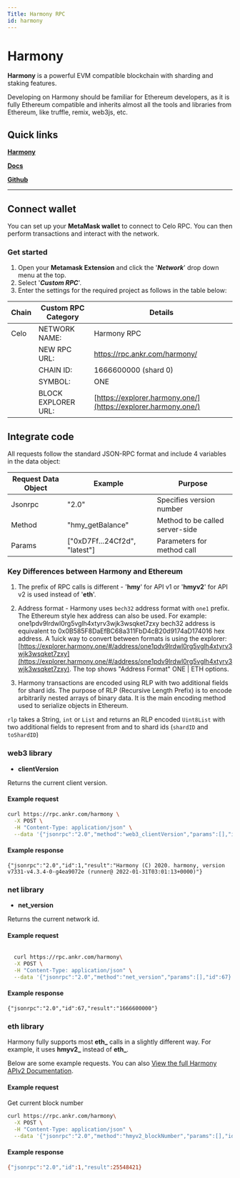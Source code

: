 ```yaml
---
Title: Harmony RPC
id: harmony
---
```


# Harmony

**Harmony** is a powerful EVM compatible blockchain with sharding and staking features. 

Developing on Harmony should be familiar for Ethereum developers, as it is fully Ethereum compatible and inherits almost all the tools and libraries from Ethereum, like truffle, remix, web3js, etc.

## Quick links

[**Harmony**](https://www.harmony.one/)

[**Docs**](https://docs.harmony.one/home/)

[**Github**](https://github.com/harmony-one)

---

## Connect wallet

You can set up your **MetaMask wallet** to connect to Celo RPC. You can then perform transactions and interact with the network.

### Get started

1. Open your **Metamask Extension** and click the '_**Network**_' drop down menu at the top.
2. Select '_**Custom RPC**_'.
3. Enter the settings for the required project as follows in the table below:



| **Chain** | **Custom RPC Category** | **Details**                                            |
| --------- | ----------------------- | ------------------------------------------------------ |
| Celo      | NETWORK NAME:           | Harmony RPC                                              |
|           | NEW RPC URL:            | https://rpc.ankr.com/harmony/                             |
|           | CHAIN ID:               | 1666600000 (shard 0)                                                 |
|           | SYMBOL:                 | ONE                                                   |
|           | BLOCK EXPLORER URL:     | [https://explorer.harmony.one/](https://explorer.harmony.one/) |

## Integrate code

All requests follow the standard JSON-RPC format and include 4 variables in the data object:

|  Request Data Object | Example  | Purpose  |   
|---     |---|---|
|Jsonrpc  | "2.0"  |  Specifies version number |   
|Method | "hmy_getBalance"  |  Method to be called server-side |  
|Params |["0xD7Ff...24Cf2d", "latest"]|Parameters for method call|

### Key Differences between Harmony and Ethereum

1. The prefix of RPC calls is different - '**hmy**' for API v1 or '**hmyv2**' for API v2 is used instead of '**eth**'. 

2. Address format - Harmony uses `bech32` address format with `one1` prefix. The Ethereum style hex address can also be used. For example: one1pdv9lrdwl0rg5vglh4xtyrv3wjk3wsqket7zxy bech32 address is equivalent to 0x0B585F8DaEfBC68a311FbD4cB20d9174aD174016 hex address. A 1uick way to convert between formats is using the explorer: [https://explorer.harmony.one/#/address/one1pdv9lrdwl0rg5vglh4xtyrv3wjk3wsqket7zxy](https://explorer.harmony.one/#/address/one1pdv9lrdwl0rg5vglh4xtyrv3wjk3wsqket7zxy). The top shows "Address Format" ONE | ETH options.

3. Harmony transactions are encoded using RLP with two additional fields for shard ids.  The purpose of RLP (Recursive Length Prefix) is to encode arbitrarily nested arrays of binary data. It is the main encoding method used to serialize objects in Ethereum.

`rlp` takes a String, `int` or `List` and returns an RLP encoded `Uint8List` with two additional fields to represent from and to shard ids (`shardID` and `toShardID`)

### web3 library

- **clientVersion**

Returns the current client version.

#### Example request

```bash
curl https://rpc.ankr.com/harmony \
  -X POST \
  -H "Content-Type: application/json" \
  --data '{"jsonrpc":"2.0","method":"web3_clientVersion","params":[],"id":1}'
```

#### Example response

```
{"jsonrpc":"2.0","id":1,"result":"Harmony (C) 2020. harmony, version v7331-v4.3.4-0-g4ea9072e (runner@ 2022-01-31T03:01:13+0000)"}
```

### net library

- **net_version**

Returns the current network id.

#### Example request

```bash
  
  curl https://rpc.ankr.com/harmony\
  -X POST \
  -H "Content-Type: application/json" \
  --data '{"jsonrpc":"2.0","method":"net_version","params":[],"id":67}'
```

#### Example response

```
{"jsonrpc":"2.0","id":67,"result":"1666600000"}
```

### eth library 

Harmony fully supports most **eth_** calls in a slightly different way. For example, it uses **hmyv2_** instead of **eth_**.

Below are some example requests. You can also [View the full Harmony APIv2 Documentation](https://api.hmny.io/?version=latest#intro).  

#### Example request

Get current block number

```bash
curl https://rpc.ankr.com/harmony\
  -X POST \
  -H "Content-Type: application/json" \
  --data '{"jsonrpc":"2.0","method":"hmyv2_blockNumber","params":[],"id": 1}'
```

#### Example response

```bash
{"jsonrpc":"2.0","id":1,"result":25548421}
```

